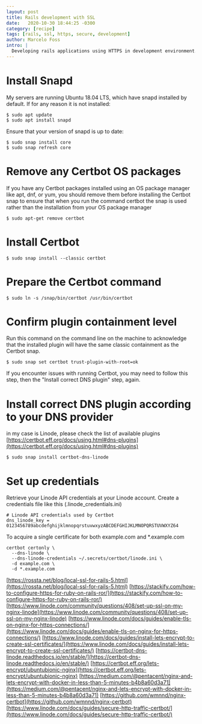 ```yaml
---
layout: post
title: Rails development with SSL
date:   2020-10-30 18:44:25 -0300
category: [recipe]
tags: [rails, ssl, https, secure, development]
author: Marcelo Foss
intro: |
  Developing rails applications using HTTPS in development environment.
---
```


# Install Snapd
My servers are running Ubuntu 18.04 LTS, which have snapd installed by default.
If for any reason it is not installed:
```
$ sudo apt update
$ sudo apt install snapd
```
Ensure that your version of snapd is up to date:
```
$ sudo snap install core
$ sudo snap refresh core
```
# Remove any Certbot OS packages
If you have any Certbot packages installed using an OS package manager like apt, dnf, or yum, you should remove them before installing the Certbot snap to ensure that when you run the command certbot the snap is used rather than the installation from your OS package manager
```
$ sudo apt-get remove certbot
```

# Install Certbot
```
$ sudo snap install --classic certbot
```
# Prepare the Certbot command
```
$ sudo ln -s /snap/bin/certbot /usr/bin/certbot
```

# Confirm plugin containment level
Run this command on the command line on the machine to acknowledge that the installed plugin will have the same classic containment as the Certbot snap.
```
$ sudo snap set certbot trust-plugin-with-root=ok
```
If you encounter issues with running Certbot, you may need to follow this step, then the "Install correct DNS plugin" step, again.

# Install correct DNS plugin according to your DNS provider
in my case is Linode, please check the list of available plugins [https://certbot.eff.org/docs/using.html#dns-plugins](https://certbot.eff.org/docs/using.html#dns-plugins)
```
$ sudo snap install certbot-dns-linode
```
# Set up credentials
Retrieve your Linode API credentials at your Linode account.
Create a credentials file like this (.linode_credentials.ini)
```
# Linode API credentials used by Certbot
dns_linode_key = 0123456789abcdefghijklmnopqrstuvwxyzABCDEFGHIJKLMNOPQRSTUVWXYZ64
```
To acquire a single certificate for both example.com and *.example.com
```
certbot certonly \
  --dns-linode \
  --dns-linode-credentials ~/.secrets/certbot/linode.ini \
  -d example.com \
  -d *.example.com
```



[https://rossta.net/blog/local-ssl-for-rails-5.html](https://rossta.net/blog/local-ssl-for-rails-5.html)
[https://stackify.com/how-to-configure-https-for-ruby-on-rails-ror/](https://stackify.com/how-to-configure-https-for-ruby-on-rails-ror/)
[https://www.linode.com/community/questions/408/set-up-ssl-on-my-nginx-linode](https://www.linode.com/community/questions/408/set-up-ssl-on-my-nginx-linode)
[https://www.linode.com/docs/guides/enable-tls-on-nginx-for-https-connections/](https://www.linode.com/docs/guides/enable-tls-on-nginx-for-https-connections/)
[https://www.linode.com/docs/guides/install-lets-encrypt-to-create-ssl-certificates/](https://www.linode.com/docs/guides/install-lets-encrypt-to-create-ssl-certificates/)
[https://certbot-dns-linode.readthedocs.io/en/stable/](https://certbot-dns-linode.readthedocs.io/en/stable/)
[https://certbot.eff.org/lets-encrypt/ubuntubionic-nginx](https://certbot.eff.org/lets-encrypt/ubuntubionic-nginx)
[https://medium.com/@pentacent/nginx-and-lets-encrypt-with-docker-in-less-than-5-minutes-b4b8a60d3a71](https://medium.com/@pentacent/nginx-and-lets-encrypt-with-docker-in-less-than-5-minutes-b4b8a60d3a71)
[https://github.com/wmnnd/nginx-certbot](https://github.com/wmnnd/nginx-certbot)
[https://www.linode.com/docs/guides/secure-http-traffic-certbot/](https://www.linode.com/docs/guides/secure-http-traffic-certbot/)
